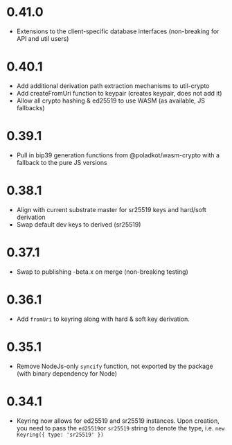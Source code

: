 # 0.41.0

- Extensions to the client-specific database interfaces (non-breaking for API and util users)

# 0.40.1

- Add additional derivation path extraction mechanisms to util-crypto
- Add createFromUri function to keypair (creates keypair, does not add it)
- Allow all crypto hashing & ed25519 to use WASM (as available, JS fallbacks)

# 0.39.1

- Pull in bip39 generation functions from @poladkot/wasm-crypto with a fallback to the pure JS versions

# 0.38.1

- Align with current substrate master for sr25519 keys and hard/soft derivation
- Swap default dev keys to derived (sr25519)

# 0.37.1

- Swap to publishing -beta.x on merge (non-breaking testing)

# 0.36.1

- Add `fromUri` to keyring along with hard & soft key derivation.

# 0.35.1

- Remove NodeJs-only `syncify` function, not exported by the package (with binary dependency for Node)

# 0.34.1

- Keyring now allows for ed25519 and sr25519 instances. Upon creation, you need to pass the `ed25519`or `sr25519` string to denote the type, i.e. `new Keyring({ type: 'sr25519' })`
